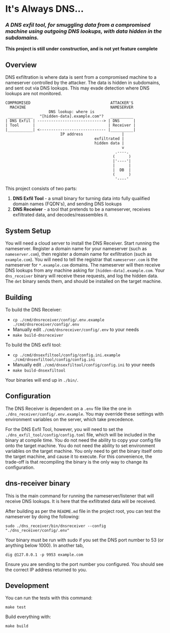 # It's Always DNS...

### _A DNS exfil tool, for smuggling data from a compromised machine using outgoing DNS lookups, with data hidden in the subdomains._

**This project is still under construction, and is not yet feature complete**

## Overview

DNS exfiltration is where data is sent from a compromised machine to a nameserver controlled by the attacker. The data
is hidden in subdomains, and sent out via DNS lookups. This may evade detection where DNS lookups are not monitored.

```text
COMPROMISED                                   ATTACKER'S 
  MACHINE                                     NAMESERVER
                   DNS lookup: where is
 ___________   "[hidden-data].example.com"?   __________
| DNS Exfil | -----------------------------> | DNS      |
| Tool      |                                | Receiver |
|___________| <----------------------------- |__________|
                        IP address                 |
                                       exfiltrated |
                                       hidden data |
                                                   v
                                                .----.
                                               (      )
                                               |'----'|
                                               |      |
                                               |  DB  |
                                               (      )
                                                '----'
```

This project consists of two parts:
1. **DNS Exfil Tool** - a small binary for turning data into fully qualified domain names (FQDN's), and sending DNS
lookups
2. **DNS Receiver** - a tool that pretends to be a nameserver, receives exfiltrated data, and decodes/reassembles it.

## System Setup

You will need a cloud server to install the DNS Receiver. Start running the nameserver. Register a domain name for your
nameserver (such as `nameserver.com`), then register a domain name for exfiltration (such as `example.com`). You will
need to tell the registrar that `nameserver.com` is the nameserver for `*.example.com` domains. The nameserver will then
receive DNS lookups from any machine asking for `[hidden-data].example.com`. Your `dns_receiver` binary will receive
these requests, and log the hidden data. The `det` binary sends them, and should be installed on the target machine.

## Building

To build the DNS Receiver:
- `cp ./cmd/dnsreceiver/config/.env.example ./cmd/dnsreceiver/config/.env`
- Manually edit `./cmd/dnsreceiver/config/.env` to your needs
- `make build-dnsreceiver`

To build the DNS exfil tool:
- `cp ./cmd/dnsexfiltool/config/config.ini.example ./cmd/dnsexfiltool/config/config.ini`
- Manually edit `./cmd/dnsexfiltool/config/config.ini` to your needs
- `make build-dnsexfiltool`

Your binaries will end up in `./bin/`.

## Configuration

The DNS Receiver is dependent on a `.env` file like the one in `./dns_receiver/config/.env.example`. You may override
these settings with environment variables on the server, which take precedence.

For the DNS Exfil Tool, however, you will need to set the `./dns_exfil_tool/config/config.toml` file, which will be
included in the binary at compile time. You do not need the ability to copy your config file onto the target machine.
You do not need the ability to set environment variables on the target machine. You only need to get the binary itself
onto the target machine, and cause it to execute. For this convenience, the trade-off is that recompiling the binary is
the only way to change its configuration.

## dns-receiver binary

This is the main command for running the nameserver/listener that will receive DNS lookups. It is here that the
exfiltrated data will be received.

After building as per the `README.md` file in the project root, you can test the nameserver by doing the following:

```
sudo ./dns_receiver/bin/dnsreceiver --config "./dns_receiver/config/.env"
```

Your binary must be run with sudo if you set the DNS port number to 53 (or anything below 1000). In another tab,

```
dig @127.0.0.1 -p 9953 example.com
```

Ensure you are sending to the port number you configured. You should see the correct IP address returned to you. 

## Development

You can run the tests with this command:

```
make test
```

Build everything with:
```
make build
```
